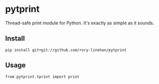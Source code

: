 # pytprint
Thread-safe print module for Python. It's exactly as simple as it sounds.

## Install

`pip install git+git://github.com/rory-linehan/pytprint`

## Usage

`from pytprint.tprint import print`
